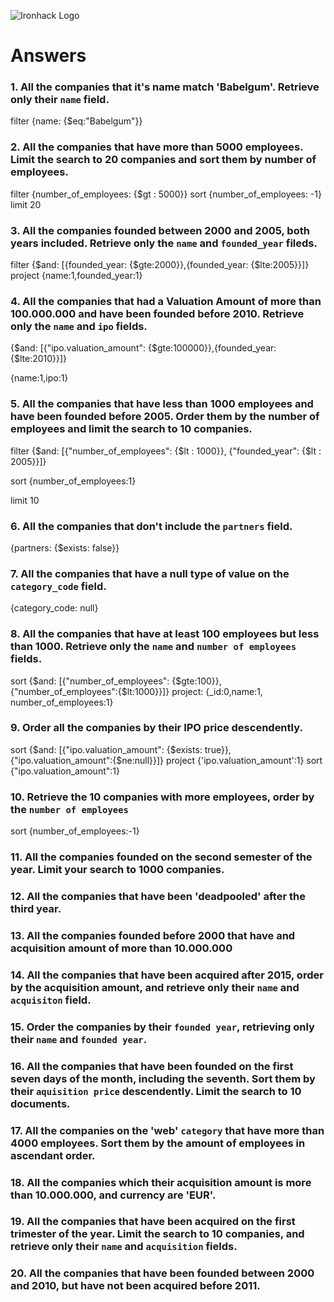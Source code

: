 ![Ironhack Logo](https://i.imgur.com/1QgrNNw.png)

# Answers

### 1. All the companies that it's name match 'Babelgum'. Retrieve only their `name` field.

filter {name: {$eq:"Babelgum"}}

### 2. All the companies that have more than 5000 employees. Limit the search to 20 companies and sort them by **number of employees**.

filter {number_of_employees: {$gt : 5000}}
sort {number_of_employees: -1}
limit 20

### 3. All the companies founded between 2000 and 2005, both years included. Retrieve only the `name` and `founded_year` fileds.

filter {$and: [{founded_year: {$gte:2000}},{founded_year: {$lte:2005}}]}
project {name:1,founded_year:1}

### 4. All the companies that had a Valuation Amount of more than 100.000.000 and have been founded before 2010. Retrieve only the `name` and `ipo` fields.

{$and: [{"ipo.valuation_amount": {$gte:100000}},{founded_year:{$lte:2010}}]}

{name:1,ipo:1}

### 5. All the companies that have less than 1000 employees and have been founded before 2005. Order them by the number of employees and limit the search to 10 companies.

filter {$and: [{"number_of_employees": {$lt : 1000}}, {"founded_year": {$lt : 2005}}]}

sort {number_of_employees:1}

limit 10


### 6. All the companies that don't include the `partners` field.

 {partners: {$exists: false}}

### 7. All the companies that have a null type of value on the `category_code` field.

{category_code: null}

### 8. All the companies that have at least 100 employees but less than 1000. Retrieve only the `name` and `number of employees` fields.

sort {$and: [{"number_of_employees": {$gte:100}},{"number_of_employees":{$lt:1000}}]}
project: {_id:0,name:1, number_of_employees:1}

### 9. Order all the companies by their IPO price descendently.

sort {$and:     [{"ipo.valuation_amount": {$exists: true}},{"ipo.valuation_amount":{$ne:null}}]}
project         {'ipo.valuation_amount':1}
sort            {"ipo.valuation_amount":1}


### 10. Retrieve the 10 companies with more employees, order by the `number of employees`

sort {number_of_employees:-1}

### 11. All the companies founded on the second semester of the year. Limit your search to 1000 companies.

<!-- Your Code Goes Here -->

### 12. All the companies that have been 'deadpooled' after the third year.

<!-- Your Code Goes Here -->

### 13. All the companies founded before 2000 that have and acquisition amount of more than 10.000.000

<!-- Your Code Goes Here -->

### 14. All the companies that have been acquired after 2015, order by the acquisition amount, and retrieve only their `name` and `acquisiton` field.

<!-- Your Code Goes Here -->

### 15. Order the companies by their `founded year`, retrieving only their `name` and `founded year`.

<!-- Your Code Goes Here -->

### 16. All the companies that have been founded on the first seven days of the month, including the seventh. Sort them by their `aquisition price` descendently. Limit the search to 10 documents.

<!-- Your Code Goes Here -->

### 17. All the companies on the 'web' `category` that have more than 4000 employees. Sort them by the amount of employees in ascendant order.

<!-- Your Code Goes Here -->

### 18. All the companies which their acquisition amount is more than 10.000.000, and currency are 'EUR'.

<!-- Your Code Goes Here -->

### 19. All the companies that have been acquired on the first trimester of the year. Limit the search to 10 companies, and retrieve only their `name` and `acquisition` fields.

<!-- Your Code Goes Here -->

### 20. All the companies that have been founded between 2000 and 2010, but have not been acquired before 2011.

<!-- Your Code Goes Here -->
